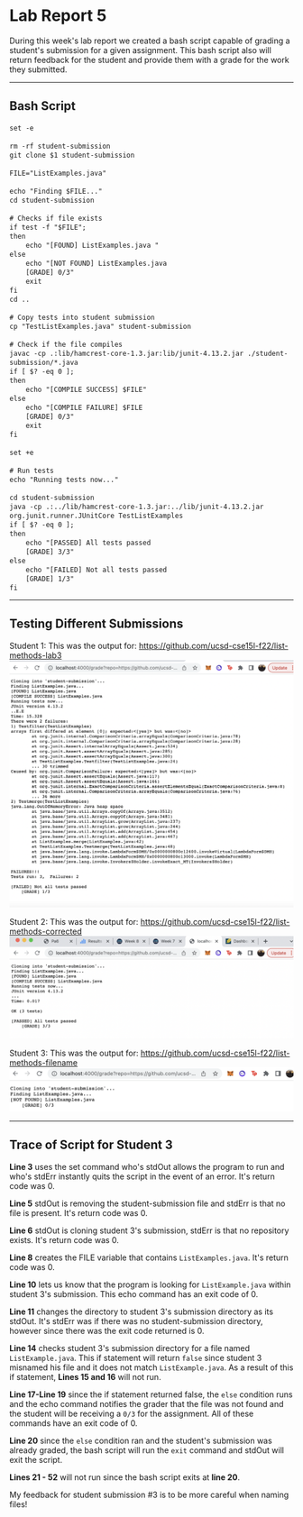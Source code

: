 # **Lab Report 5** #
During this week's lab report we created a bash script capable of grading a student's submission for a given assignment. This bash script also will 
return feedback for the student and provide them with a grade for the work they submitted. 
___

## **Bash Script** ##
```
set -e

rm -rf student-submission
git clone $1 student-submission 

FILE="ListExamples.java"

echo "Finding $FILE..."
cd student-submission

# Checks if file exists
if test -f "$FILE"; 
then 
    echo "[FOUND] ListExamples.java "
else 
    echo "[NOT FOUND] ListExamples.java
    [GRADE] 0/3"
    exit
fi
cd ..

# Copy tests into student submission
cp "TestListExamples.java" student-submission

# Check if the file compiles
javac -cp .:lib/hamcrest-core-1.3.jar:lib/junit-4.13.2.jar ./student-submission/*.java
if [ $? -eq 0 ]; 
then
    echo "[COMPILE SUCCESS] $FILE"
else 
    echo "[COMPILE FAILURE] $FILE
    [GRADE] 0/3" 
    exit
fi

set +e

# Run tests
echo "Running tests now..."

cd student-submission
java -cp .:../lib/hamcrest-core-1.3.jar:../lib/junit-4.13.2.jar org.junit.runner.JUnitCore TestListExamples 
if [ $? -eq 0 ];
then
    echo "[PASSED] All tests passed
    [GRADE] 3/3"
else 
    echo "[FAILED] Not all tests passed 
    [GRADE] 1/3"
fi
```
---
## **Testing Different Submissions** ##

Student 1: This was the output for: https://github.com/ucsd-cse15l-f22/list-methods-lab3
![Image](grade2.png)

Student 2: This was the output for: https://github.com/ucsd-cse15l-f22/list-methods-corrected
![Image](grade3.png)

Student 3: This was the output for: https://github.com/ucsd-cse15l-f22/list-methods-filename
![Image](grade4.png)
___

## **Trace of Script for Student 3** ##

**Line 3** uses the set command who's stdOut allows the program to run and who's stdErr instantly quits the script in the event of an error. It's return code was 0. 

**Line 5** stdOut is removing the student-submission file and stdErr is that no file is present. It's return code was 0. 

**Line 6** stdOut is cloning student 3's submission, stdErr is that no repository exists. It's return code was 0.

**Line 8** creates the FILE variable that contains `ListExamples.java`. It's return code was 0. 

**Line 10** lets us know that the program is looking for `ListExample.java` within student 3's submission. This echo command has an exit code of 0. 

**Line 11** changes the directory to student 3's submission directory as its stdOut. It's stdErr was if there was no student-submission directory, however since there was the exit code returned is 0. 

**Line 14** checks student 3's submission directory for a file named `ListExample.java`. This if statement will return `false` since student 3 misnamed his file and it does not match `ListExample.java`. As a result of this if statement, **Lines 15 and 16** will not run. 

**Line 17-Line 19** since the if statement returned false, the `else` condition runs and the echo command notifies the grader that the file was not found and the student will be receiving a `0/3` for the assignment. All of these commands have an exit code of 0. 

**Line 20** since the `else` condition ran and the student's submission was already graded, the bash script will run the `exit` command and stdOut will exit the script. 

**Lines 21 - 52** will not run since the bash script exits at **line 20**. 

My feedback for student submission #3 is to be more careful when naming files!

